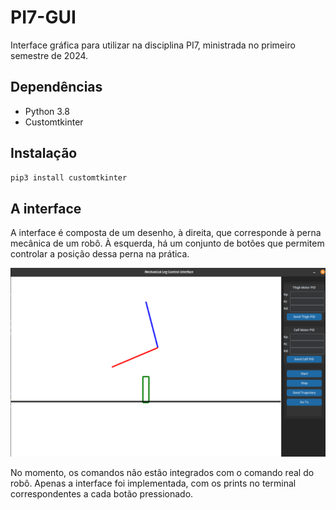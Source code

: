 # PI7-GUI

Interface gráfica para utilizar na disciplina PI7, ministrada no primeiro semestre de 2024.

## Dependências

- Python 3.8
- Customtkinter

## Instalação

```bash
pip3 install customtkinter
```

## A interface

A interface é composta de um desenho, à direita, que corresponde à perna mecânica de um robô. À esquerda, há um conjunto de botões que permitem controlar a posição dessa perna na prática.

![alt text](assets/image.png)

No momento, os comandos não estão integrados com o comando real do robô. Apenas a interface foi implementada, com os prints no terminal correspondentes a cada botão pressionado.

